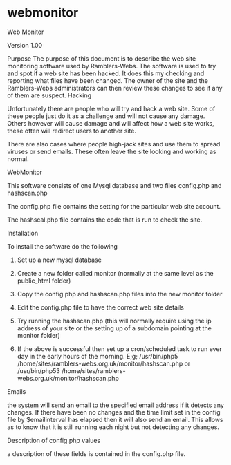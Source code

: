 webmonitor
==========

Web Monitor

Version 1.00



Purpose
The purpose of this document is to describe the web site monitoring software used by Ramblers-Webs. The software is used to try and spot if a web site has been hacked. It does this my checking and reporting what files have been changed. The owner of the site and the Ramblers-Webs administrators can then review these changes to see if any of them are suspect.
Hacking

Unfortunately there are people who will try and hack a web site. Some of these people just do it as a challenge and will not cause any damage. Others however will cause damage and will affect how a web site works, these often will redirect users to another site. 

There are also cases where people high-jack sites and use them to spread viruses or send emails. These often leave the site looking and working as normal.

WebMonitor

This software consists of one Mysql database and two files config.php and hashscan.php

The config.php file contains the setting for the particular web site account.

The hashscal.php file contains the code that is run to check the site. 

Installation

To install the software do the following

1. Set up a new mysql database

2. Create a new folder called monitor (normally at the same level as the public_html folder)

3. Copy the config.php and hashscan.php files into the new monitor folder

4. Edit the config.php file to have the correct web site details

5. Try running the hashscan.php (this will normally require using the ip address of your site or the setting up of a subdomain pointing at the monitor folder)

6. If the above is successful then set up a cron/scheduled task to run ever day in the early hours of the morning. E;g;
/usr/bin/php5  /home/sites/ramblers-webs.org.uk/monitor/hashscan.php or
/usr/bin/php53  /home/sites/ramblers-webs.org.uk/monitor/hashscan.php

Emails

the system will send an email to the specified email address if it detects any changes.
If there have been no changes and the time limit set in the config file by $emailinterval has elapsed then it will also send an email. This allows as to know that it is still running each night but not detecting any changes.

Description of config.php values

a description of these fields is contained in the config.php file.
